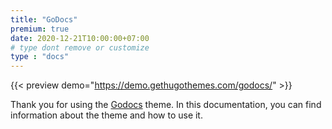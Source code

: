 ```yaml
---
title: "GoDocs"
premium: true
date: 2020-12-21T10:00:00+07:00
# type dont remove or customize
type : "docs"
---
```


{{< preview demo="https://demo.gethugothemes.com/godocs/" >}}

Thank you for using the [Godocs](https://gethugothemes.com/themes/godocs/) theme. In this documentation, you can find information about the theme and how to use it.
